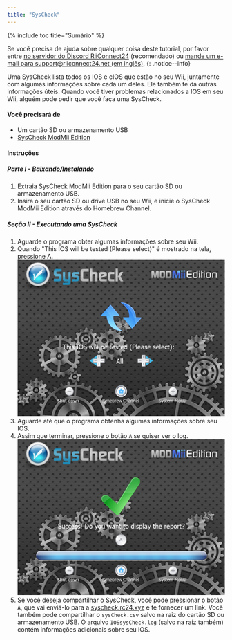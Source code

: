 ```yaml
---
title: "SysCheck"
---
```


{% include toc title="Sumário" %}

Se você precisa de ajuda sobre qualquer coisa deste tutorial, por favor entre [no servidor do Discord RiiConnect24](https://discord.gg/rc24) (recomendado) ou [mande um e-mail para support@riiconnect24.net (em inglês)](mailto:support@riiconnect24.net).
{: .notice--info}

Uma SysCheck lista todos os IOS e cIOS que estão no seu Wii, juntamente com algumas informações sobre cada um deles. Ele também te dá outras informações úteis. Quando você tiver problemas relacionados a IOS em seu Wii, alguém pode pedir que você faça uma SysCheck.

#### Você precisará de

* Um cartão SD ou armazenamento USB
* [SysCheck ModMii Edition](https://oscwii.org/library/app/SysCheckME)

#### Instruções
##### Parte I - Baixando/Instalando

1. Extraia SysCheck ModMii Edition para o seu cartão SD ou armazenamento USB.
2. Insira o seu cartão SD ou drive USB no seu Wii, e inicie o SysCheck ModMii Edition através do Homebrew Channel.

##### Seção II - Executando uma SysCheck

1. Aguarde o programa obter algumas informações sobre seu Wii.
2. Quando "This IOS will be tested (Please select)" é mostrado na tela, pressione A. ![Escolha a IOS](/images/xfb1_n000562_640x480.png)
3. Aguarde até que o programa obtenha algumas informações sobre seu IOS.
4. Assim que terminar, pressione o botão `A` se quiser ver o log. ![Completo](/images/xfb1_n000160_640x480.png)
5. Se você deseja compartilhar o SysCheck, você pode pressionar o botão `A`, que vai enviá-lo para a [syscheck.rc24.xyz](http://syscheck.rc24.xyz/) e te fornecer um link. Você também pode compartilhar o `sysCheck.csv` salvo na raiz do cartão SD ou armazenamento USB. O arquivo `IOSsysCheck.log` (salvo na raíz também) contém informações adicionais sobre seu IOS.
